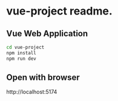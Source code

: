 # vue-project readme.

## Vue Web Application

```sh
cd vue-project
npm install
npm run dev
```

## Open with browser
http://localhost:5174